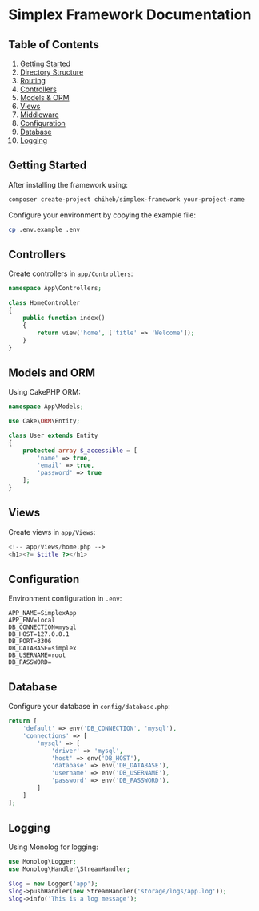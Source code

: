 # Simplex Framework Documentation

## Table of Contents
1. [Getting Started](#getting-started)
2. [Directory Structure](#directory-structure)
3. [Routing](#routing)
4. [Controllers](#controllers)
5. [Models & ORM](#models-and-orm)
6. [Views](#views)
7. [Middleware](#middleware)
8. [Configuration](#configuration)
9. [Database](#database)
10. [Logging](#logging)

## Getting Started

After installing the framework using:
```bash
composer create-project chiheb/simplex-framework your-project-name
```

Configure your environment by copying the example file:
```bash
cp .env.example .env
```

## Controllers

Create controllers in `app/Controllers`:

```php
namespace App\Controllers;

class HomeController
{
    public function index()
    {
        return view('home', ['title' => 'Welcome']);
    }
}
```

## Models and ORM

Using CakePHP ORM:

```php
namespace App\Models;

use Cake\ORM\Entity;

class User extends Entity
{
    protected array $_accessible = [
        'name' => true,
        'email' => true,
        'password' => true
    ];
}
```

## Views

Create views in `app/Views`:

```php
<!-- app/Views/home.php -->
<h1><?= $title ?></h1>
```
## Configuration

Environment configuration in `.env`:

```env
APP_NAME=SimplexApp
APP_ENV=local
DB_CONNECTION=mysql
DB_HOST=127.0.0.1
DB_PORT=3306
DB_DATABASE=simplex
DB_USERNAME=root
DB_PASSWORD=
```

## Database

Configure your database in `config/database.php`:

```php
return [
    'default' => env('DB_CONNECTION', 'mysql'),
    'connections' => [
        'mysql' => [
            'driver' => 'mysql',
            'host' => env('DB_HOST'),
            'database' => env('DB_DATABASE'),
            'username' => env('DB_USERNAME'),
            'password' => env('DB_PASSWORD'),
        ]
    ]
];
```

## Logging

Using Monolog for logging:

```php
use Monolog\Logger;
use Monolog\Handler\StreamHandler;

$log = new Logger('app');
$log->pushHandler(new StreamHandler('storage/logs/app.log'));
$log->info('This is a log message');
```
